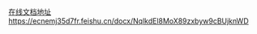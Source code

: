 [在线文档地址](https://ecnemj35d7fr.feishu.cn/docx/NqlkdEl8MoX89zxbyw9cBUjknWD) https://ecnemj35d7fr.feishu.cn/docx/NqlkdEl8MoX89zxbyw9cBUjknWD
